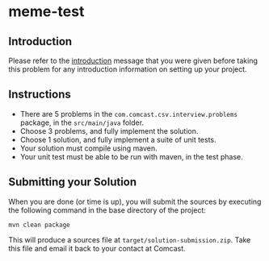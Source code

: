 meme-test
=========

## Introduction
Please refer to the [introduction](INTRODUCTION.md) message that you were given before taking this
problem for any introduction information on setting up your project.

## Instructions
- There are 5 problems in the `com.comcast.csv.interview.problems` package, in the `src/main/java` folder.
- Choose 3 problems, and fully implement the solution.
- Choose 1 solution, and fully implement a suite of unit tests.
- Your solution must compile using maven.
- Your unit test must be able to be run with maven, in the test phase.

## Submitting your Solution
When you are done (or time is up), you will submit the sources by executing the following command
in the base directory of the project:

```Enclosed please find my exercise code to your question specification. Please let me know if you have questions. To run it, type "mvn test" at the command prompt at the root of exercise after unzipping the file. 
mvn clean package
``` 

This will produce a sources file at `target/solution-submission.zip`. Take this file and email it
back to your contact at Comcast.